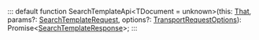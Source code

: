 :::
default function SearchTemplateApi<TDocument = unknown>(this: [That](./That.md), params?: [SearchTemplateRequest](./SearchTemplateRequest.md), options?: [TransportRequestOptions](./TransportRequestOptions.md)): Promise<[SearchTemplateResponse](./SearchTemplateResponse.md)<TDocument>>;
:::
